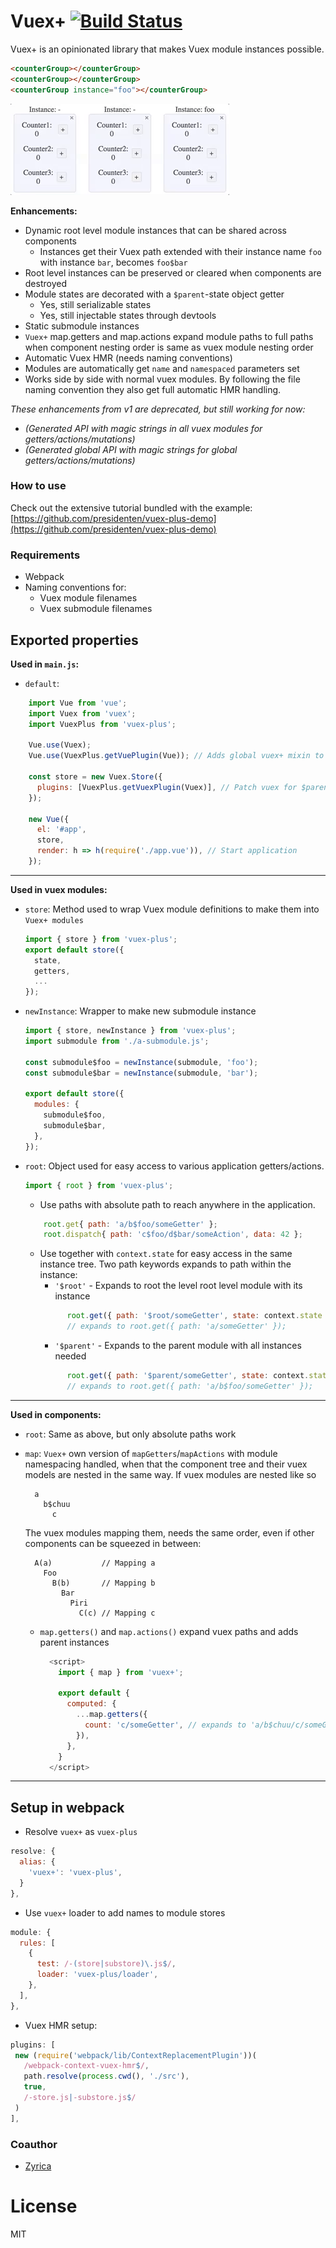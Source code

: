 # Vuex+ [![Build Status](https://travis-ci.org/presidenten/vuex-plus.svg?branch=master)](https://travis-ci.org/presidenten/vuex-plus)
Vuex+ is an opinionated library that makes Vuex module instances possible.
```html
<counterGroup></counterGroup>
<counterGroup></counterGroup>
<counterGroup instance="foo"></counterGroup>
```
![piri](./docs/instances.gif)

**Enhancements:**
- Dynamic root level module instances that can be shared across components
  - Instances get their Vuex path extended with their instance name
  `foo` with instance `bar`, becomes `foo$bar`
- Root level instances can be preserved or cleared when components are destroyed
- Module states are decorated with a `$parent`-state object getter
  - Yes, still serializable states
  - Yes, still injectable states through devtools
- Static submodule instances
- `Vuex+` map.getters and map.actions expand module paths to full paths when component nesting order is same as vuex module nesting order
- Automatic Vuex HMR (needs naming conventions)
- Modules are automatically get `name` and `namespaced` parameters set
- Works side by side with normal vuex modules. By following the file naming convention they also get full automatic HMR handling.


_These enhancements from v1 are deprecated, but still working for now:_
- _(Generated API with magic strings in all vuex modules for getters/actions/mutations)_
- _(Generated global API with magic strings for global getters/actions/mutations)_

### How to use
Check out the extensive tutorial bundled with the example:
[https://github.com/presidenten/vuex-plus-demo](https://github.com/presidenten/vuex-plus-demo)

### Requirements
- Webpack
- Naming conventions for:
  - Vuex module filenames
  - Vuex submodule filenames


## Exported properties

**Used in `main.js`:**
- `default`:
```javascript
    import Vue from 'vue';
    import Vuex from 'vuex';
    import VuexPlus from 'vuex-plus';

    Vue.use(Vuex);
    Vue.use(VuexPlus.getVuePlugin(Vue)); // Adds global vuex+ mixin to components

    const store = new Vuex.Store({
      plugins: [VuexPlus.getVuexPlugin(Vuex)], // Patch vuex for $parent & bootstrap HMR
    });

    new Vue({
      el: '#app',
      store,
      render: h => h(require('./app.vue')), // Start application
    });
```

---

**Used in vuex modules:**
- `store`: Method used to wrap Vuex module definitions to make them into `Vuex+ modules`
  ```javascript
  import { store } from 'vuex-plus';
  export default store({
    state,
    getters,
    ...
  });
  ```
- `newInstance`: Wrapper to make new submodule instance
  ```javascript
  import { store, newInstance } from 'vuex-plus';
  import submodule from './a-submodule.js';

  const submodule$foo = newInstance(submodule, 'foo');
  const submodule$bar = newInstance(submodule, 'bar');

  export default store({
    modules: {
      submodule$foo,
      submodule$bar,
    },
  });
  ```

- `root`: Object used for easy access to various application getters/actions.
  ```javascript
  import { root } from 'vuex-plus';
  ```
  - Use paths with absolute path to reach anywhere in the application.
  ```javascript
      root.get{ path: 'a/b$foo/someGetter' };
      root.dispatch{ path: 'c$foo/d$bar/someAction', data: 42 };
  ```
  - Use together with `context.state` for easy access in the same instance tree. Two path keywords expands to path within the instance:
    - `'$root'` - Expands to root the level root level module with its instance
    ```javascript
          root.get({ path: '$root/someGetter', state: context.state });
          // expands to root.get({ path: 'a/someGetter' });
    ```
    - `'$parent'` - Expands to the parent module with all instances needed
    ```javascript
          root.get({ path: '$parent/someGetter', state: context.state });
          // expands to root.get({ path: 'a/b$foo/someGetter' });
    ```

---

**Used in components:**
- `root`: Same as above, but only absolute paths work
- `map`: `Vuex+` own version of `mapGetters`/`mapActions` with module namespacing handled, when that the component tree and their vuex models are nested in the same way.
  If vuex modules are nested like so
  ```
    a
      b$chuu
        c
  ```
  The vuex modules mapping them, needs the same order, even if other components can be squeezed in between:
  ```
    A(a)           // Mapping a
      Foo
        B(b)       // Mapping b
          Bar
            Piri
              C(c) // Mapping c
  ```

  - `map.getters()` and `map.actions()` expand vuex paths and adds parent instances
    ```javascript
      <script>
        import { map } from 'vuex+';

        export default {
          computed: {
            ...map.getters({
              count: 'c/someGetter', // expands to 'a/b$chuu/c/someGetter'
            }),
          },
        }
      </script>
---

## Setup in webpack
- Resolve `vuex+` as `vuex-plus`
```javascript
resolve: {
  alias: {
    'vuex+': 'vuex-plus',
  }
},
```
- Use `vuex+` loader to add names to module stores
```javascript
module: {
  rules: [
    {
      test: /-(store|substore)\.js$/,
      loader: 'vuex-plus/loader',
    },
  ],
},
```
- Vuex HMR setup:
```javascript
plugins: [
 new (require('webpack/lib/ContextReplacementPlugin'))(
   /webpack-context-vuex-hmr$/,
   path.resolve(process.cwd(), './src'),
   true,
   /-store.js|-substore.js$/
 )
],
```


### Coauthor
- [Zyrica](https://github.com/zyrica)

# License
MIT
